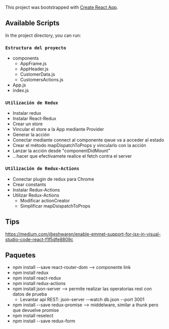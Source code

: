 This project was bootstrapped with [Create React App](https://github.com/facebook/create-react-app).

## Available Scripts

In the project directory, you can run:

### `Estructura del proyecto`

 + components
   + AppFrame.js
   + AppHeader.js
   + CustomerData.js
   + CustomersActions.js
 + App.js
 + index.js

### `Utilización de Redux`

+ Instalar redux
+ Instalar React-Redux
+ Crear un store
+ Vincular el store a la App mediante Provider
+ Generar la acción
+ Conectar mediante connect al componente qwue va a acceder al estado
+ Crear el método mapDispatchToProps y vincularlo con la acción
+ Lanzar la acción desde "componentDidMount"
+ ...hacer que efectivamete realice el fetch contra el server

### `Utilización de Redux-Actions`

+ Conectar plugin de redux para Chrome
+ Crear constants
+ Instalar Redux-Actions
+ Utilizar Redux-Actions
  + Modificar actionCreator
  + Simplificar mapDsispatchToProps

## Tips

https://medium.com/@eshwaren/enable-emmet-support-for-jsx-in-visual-studio-code-react-f1f5dfe8809c

## Paquetes

 + npm install --save react-router-dom --> componente link
 + npm install redux
 + npm install react-redux
 + npm install redux-actions
 + npm install json-server --> permite realizar las operatorias rest con datos de prueba
   + Levantar api REST: json-server --watch db.json --port 3001
 + npm install --save redux-promise --> middelware, similar a thunk pero que devuelve promise
 + npm install reselect
 + npm install --save redux-form